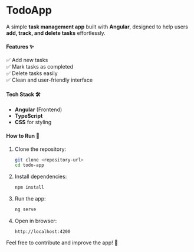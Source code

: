 # TodoApp


A simple **task management app** built with **Angular**, designed to help users **add, track, and delete tasks** effortlessly.  

#### **Features** ✨  
✅ Add new tasks  
✅ Mark tasks as completed  
✅ Delete tasks easily  
✅ Clean and user-friendly interface  

#### **Tech Stack** 🛠️  
- **Angular** (Frontend)  
- **TypeScript**  
- **CSS** for styling  

#### **How to Run** 🚀  
1. Clone the repository:  
   ```bash
   git clone <repository-url>
   cd todo-app
   ```
2. Install dependencies:  
   ```bash
   npm install
   ```
3. Run the app:  
   ```bash
   ng serve
   ```
4. Open in browser:  
   ```
   http://localhost:4200
   ```

Feel free to contribute and improve the app! 🎯
